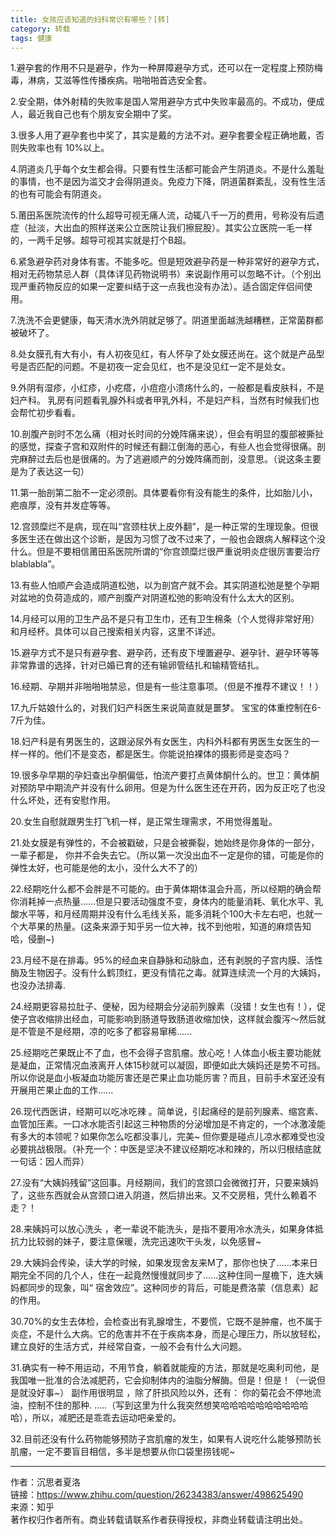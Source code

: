 ```yaml
---
title: 女孩应该知道的妇科常识有哪些？[转]
category: 转载
tags: 健康
---
```


1.避孕套的作用不只是避孕，作为一种屏障避孕方式，还可以在一定程度上预防梅毒，淋病，艾滋等性传播疾病。啪啪啪首选安全套。

2.安全期，体外射精的失败率是国人常用避孕方式中失败率最高的。不成功，便成人，最近我自己也有个朋友安全期中了奖。

3.很多人用了避孕套也中奖了，其实是戴的方法不对<!--more-->。避孕套要全程正确地戴，否则失败率也有 10%以上。

4.阴道炎几乎每个女生都会得。只要有性生活都可能会产生阴道炎。不是什么羞耻的事情，也不是因为滥交才会得阴道炎。免疫力下降，阴道菌群紊乱，没有性生活的也有可能会有阴道炎。

5.莆田系医院流传的什么超导可视无痛人流，动辄八千一万的费用，号称没有后遗症（扯淡，大出血的照样送来公立医院让我们擦屁股）。其实公立医院一毛一样的，一两千足够。超导可视其实就是打个B超。

6.紧急避孕药对身体有害。不能多吃。但是短效避孕药是一种非常好的避孕方式，相对无药物禁忌人群（具体详见药物说明书）来说副作用可以忽略不计。（个别出现严重药物反应的如果一定要纠结于这一点我也没有办法）。适合固定伴侣间使用。

7.洗洗不会更健康，每天清水洗外阴就足够了。阴道里面越洗越糟糕，正常菌群都被破坏了。 

8.处女膜孔有大有小，有人初夜见红，有人怀孕了处女膜还尚在。这个就是产品型号是否匹配的问题。不是初夜一定会见红，也不是没见红一定不是处女。

9.外阴有湿疹，小红疹，小疙瘩，小痘痘小溃疡什么的，一般都是看皮肤科，不是妇产科。 乳房有问题看乳腺外科或者甲乳外科，不是妇产科，当然有时候我们也会帮忙初步看看。 

10.剖腹产剖时不怎么痛（相对长时间的分娩阵痛来说），但会有明显的腹部被撕扯的感觉，探查子宫和双附件的时候还有翻江倒海的恶心，有些人也会觉得很痛。剖完麻醉过去后也是很痛的。为了逃避顺产的分娩阵痛而剖，没意思。（说这条主要是为了表达这一句） 

11.第一胎剖第二胎不一定必须剖。具体要看你有没有能生的条件，比如胎儿小，疤痕厚，没有并发症等等。 

12.宫颈糜烂不是病，现在叫“宫颈柱状上皮外翻”，是一种正常的生理现象。但很多医生还在做出这个诊断，是因为习惯了改不过来了，一般也会跟病人解释这个没什么。但是不要相信莆田系医院所谓的“你宫颈糜烂很严重说明炎症很厉害要治疗 blablabla”。 

13.有些人怕顺产会造成阴道松弛，以为剖宫产就不会。其实阴道松弛是整个孕期对盆地的负荷造成的，顺产剖腹产对阴道松弛的影响没有什么太大的区别。

14.月经可以用的卫生产品不是只有卫生巾，还有卫生棉条（个人觉得非常好用）和月经杯。具体可以自己搜索相关内容，这里不详述。 

15.避孕方式不是只有避孕套、避孕药，还有皮下埋置避孕、避孕针、避孕环等等非常靠谱的选择，针对已婚已育的还有输卵管结扎和输精管结扎。 

16.经期、孕期并非啪啪啪禁忌，但是有一些注意事项。（但是不推荐不建议！！） 

17.九斤姑娘什么的，对我们妇产科医生来说简直就是噩梦。 宝宝的体重控制在6-7斤为佳。 

18.妇产科是有男医生的，这跟泌尿外有女医生，内科外科都有男医生女医生的一样一样的。他们不是变态，都是医生。你能说拍裸体的摄影师是变态吗？ 

19.很多孕早期的孕妇查出孕酮偏低，怕流产要打点黄体酮什么的。世卫：黄体酮对预防早中期流产并没有什么卵用。但是为什么医生还在开药，因为反正吃了也没什么坏处，还有安慰作用。 

20.女生自慰就跟男生打飞机一样，是正常生理需求，不用觉得羞耻。

21.处女膜是有弹性的，不会被戳破，只是会被撕裂，她始终是你身体的一部分，一辈子都是， 你并不会失去它。（所以第一次没出血不一定是你的错，可能是你的弹性太好，也可能是他的太小，没什么大不了的） 

22.经期吃什么都不会胖是不可能的。由于黄体期体温会升高，所以经期的确会帮你消耗掉一点热量……但是只要活动强度不变，身体内的能量消耗、氧化水平、乳酸水平等，和月经周期并没有什么毛线关系，能多消耗个100大卡左右吧，也就一个大苹果的热量。(这条来源于知乎另一位大神，找不到他啦，知道的麻烦告知哈，侵删~) 

23.月经不是在排毒。95%的经血来自静脉和动脉血，还有剥脱的子宫内膜、活性酶及生物因子。没有什么鹤顶红，更没有情花之毒。就算连续流一个月的大姨妈，也没办法排毒. 

24.经期更容易拉肚子、便秘，因为经期会分泌前列腺素（没错！女生也有！），促使子宫收缩排出经血，可能影响到肠道导致肠道收缩加快，这样就会腹泻～然后就是不管是不是经期，凉的吃多了都容易窜稀...... 

25.经期吃芒果既止不了血，也不会得子宫肌瘤。放心吃！人体血小板主要功能就是凝血，正常情况血液离开人体15秒就可以凝固，即便如此大姨妈还是势不可挡。所以你说是血小板凝血功能厉害还是芒果止血功能厉害？而且，目前手术室还没有开展用芒果止血的工作...... 

26.现代西医讲，经期可以吃冰吃辣 。简单说，引起痛经的是前列腺素、缩宫素、血管加压素。一口冰水能否引起这三种物质的分泌增加是不肯定的，一个冰激凌能有多大的本领呢？如果你怎么吃都没事儿，完美~ 但你要是碰点儿凉水都难受也没必要挑战极限。（补充一个：中医是坚决不建议经期吃冰和辣的，所以归根结底就一句话：因人而异）

27.没有“大姨妈残留”这回事。月经期间，我们的宫颈口会微微打开，只要来姨妈了，这些东西就会从宫颈口进入阴道，然后排出来。又不交房租，凭什么赖着不走？！ 

28.来姨妈可以放心洗头 ，老一辈说不能洗头，是指不要用冷水洗头，如果身体抵抗力比较弱的妹子，要注意保暖，洗完迅速吹干头发，以免感冒~ 

29.大姨妈会传染，读大学的时候，如果发现舍友来M了，那你也快了……本来日期完全不同的几个人，住在一起竟然慢慢就同步了......这种住同一屋檐下，连大姨妈都同步的现象，叫“ 宿舍效应”。这种同步的背后，可能是费洛蒙（信息素）起的作用。 

30.70%的女生去体检，会检查出有乳腺增生，不要慌，它既不是肿瘤，也不属于炎症，不是什么大病。它的危害并不在于疾病本身，而是心理压力，所以放轻松，建立良好的生活方式，并经常自查，一般不会有什么大问题。 

31.确实有一种不用运动，不用节食，躺着就能瘦的方法，那就是吃奥利司他，是我国唯一批准的合法减肥药，它会抑制体内的油脂分解酶。但是！但是！（一说但是就没好事~） 副作用很明显 ，除了肝损风险以外，还有： 你的菊花会不停地流油，控制不住的那种. .....（写到这里为什么我突然想笑哈哈哈哈哈哈哈哈哈哈哈），所以，减肥还是乖乖去运动吧亲爱的。

32.目前还没有什么药物能够预防子宫肌瘤的发生，如果有人说吃什么能够预防长肌瘤，一定不要盲目相信，多半是想要从你口袋里捞钱呢~

***

作者：沉思者夏洛<br>
链接：https://www.zhihu.com/question/26234383/answer/498625490<br>
来源：知乎<br>
著作权归作者所有。商业转载请联系作者获得授权，非商业转载请注明出处。
